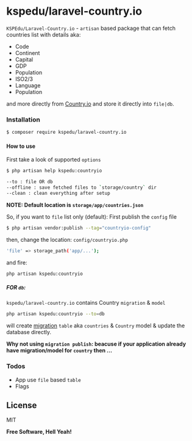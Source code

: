 # kspedu/laravel-country.io

`KSPEdu/Laravel-Country.io` - `artisan` based package that can fetch countries list with details aka:

  - Code
  - Continent
  - Capital
  - GDP
  - Population
  - ISO2/3
  - Language
  - Population
  
and more directly from [Country.io](http://country.io) and store it directly into `file|db`.

### Installation

```sh
$ composer require kspedu/laravel-country.io
```

#### How to use
First take a look of supported `options`
```sh
$ php artisan help kspedu:countryio
```
````sh
--to : file OR db
--offline : save fetched files to `storage/country` dir
--clean : clean everything after setup
````

**NOTE: Default location is `storage/app/countries.json`**

So, if you want to `file` list only (default):
First publish the `config` file
```sh
$ php artisan vendor:publish --tag="countryio-config"
```
then, change the location: `config/countryio.php`
```sh
'file' => storage_path('app/...');
```
and fire:
```sh
php artisan kspedu:countryio
```

##### FOR `db`:
`kspedu/laravel-country.io` contains Country `migration` & `model`
```sh
php artisan kspedu:countryio --to=db
```
will create [migration](https://github.com/AnandPilania/laravel-country.io/blob/master/stubs/countries_table.stub) `table` aka `countries` & `Country` model & update the database directly.

**Why not using `migration publish`: beacuse if your application already have migration/model for `country` then ...**


### Todos

 - App use `file` based `table`
 - Flags

License
----

MIT


**Free Software, Hell Yeah!**